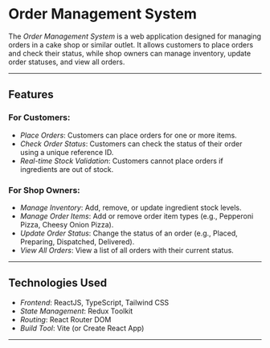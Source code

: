 # Order Management System

The *Order Management System* is a web application designed for managing orders in a cake shop or similar outlet. It allows customers to place orders and check their status, while shop owners can manage inventory, update order statuses, and view all orders.

---

## Features

### For Customers:
- *Place Orders*: Customers can place orders for one or more items.
- *Check Order Status*: Customers can check the status of their order using a unique reference ID.
- *Real-time Stock Validation*: Customers cannot place orders if ingredients are out of stock.

### For Shop Owners:
- *Manage Inventory*: Add, remove, or update ingredient stock levels.
- *Manage Order Items*: Add or remove order item types (e.g., Pepperoni Pizza, Cheesy Onion Pizza).
- *Update Order Status*: Change the status of an order (e.g., Placed, Preparing, Dispatched, Delivered).
- *View All Orders*: View a list of all orders with their current status.

---

## Technologies Used

- *Frontend*: ReactJS, TypeScript, Tailwind CSS
- *State Management*: Redux Toolkit
- *Routing*: React Router DOM
- *Build Tool*: Vite (or Create React App)

---